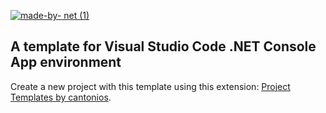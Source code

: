 [![made-by- net (1)](https://github.com/SnowPowerCore/.NET-Custom-Console-App-Template/assets/35460261/d97613a9-740d-4f08-a931-81b77cfffb36)](https://dot.net)

## A template for Visual Studio Code .NET Console App environment
Create a new project with this template using this extension: [Project Templates by cantonios](https://marketplace.visualstudio.com/items?itemName=cantonios.project-templates).
